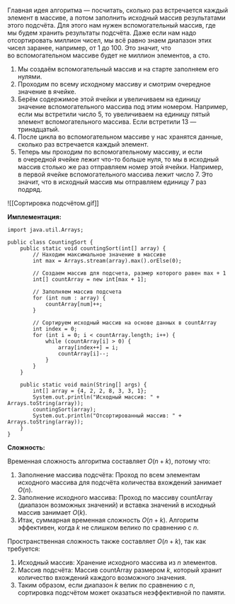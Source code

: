 Главная идея алгоритма — посчитать, сколько раз встречается каждый элемент в массиве, а потом заполнить исходный массив результатами этого подсчёта. Для этого нам нужен вспомогательный массив, где мы будем хранить результаты подсчёта. Даже если нам надо отсортировать миллион чисел, мы всё равно знаем диапазон этих чисел заранее, например, от 1 до 100. Это значит, что во вспомогательном массиве будет не миллион элементов, а сто.


1. Мы создаём вспомогательный массив и на старте заполняем его нулями.
2. Проходим по всему исходному массиву и смотрим очередное значение в ячейке.
3. Берём содержимое этой ячейки и увеличиваем на единицу значение вспомогательного массива под этим номером. Например, если мы встретили число 5, то увеличиваем на единицу пятый элемент вспомогательного массива. Если встретили 13 — тринадцатый.
4. После цикла во вспомогательном массиве у нас хранятся данные, сколько раз встречается каждый элемент.
5. Теперь мы проходим по вспомогательному массиву, и если в очередной ячейке лежит что-то больше нуля, то мы в исходный массив столько же раз отправляем номер этой ячейки. Например, в первой ячейке вспомогательного массива лежит число 7. Это значит, что в исходный массив мы отправляем единицу 7 раз подряд.


![[Сортировка подсчётом.gif]]


**Имплементация:**

```
import java.util.Arrays;

public class CountingSort {
    public static void countingSort(int[] array) {
        // Находим максимальное значение в массиве
        int max = Arrays.stream(array).max().orElse(0);
		
        // Создаем массив для подсчета, размер которого равен max + 1
        int[] countArray = new int[max + 1];
		
        // Заполняем массив подсчета
        for (int num : array) {
            countArray[num]++;
        }
		
        // Сортируем исходный массив на основе данных в countArray
        int index = 0;
        for (int i = 0; i < countArray.length; i++) {
            while (countArray[i] > 0) {
                array[index++] = i;
                countArray[i]--;
            }
        }
    }
	
    public static void main(String[] args) {
        int[] array = {4, 2, 2, 8, 3, 3, 1};
        System.out.println("Исходный массив: " + Arrays.toString(array));
        countingSort(array);
        System.out.println("Отсортированный массив: " + Arrays.toString(array));
    }
}
```


**Сложность:**

Временная сложность алгоритма составляет $O(n + k)$, потому что:
1. Заполнение массива подсчёта: Проход по всем элементам исходного массива для подсчёта количества вхождений занимает $O(n)$.
2. Заполнение исходного массива: Проход по массиву countArray (диапазон возможных значений) и вставка значений в исходный массив занимает $O(k)$.
3. Итак, суммарная временная сложность $O(n + k)$. Алгоритм эффективен, когда $k$ не слишком велико по сравнению с $n$.

Пространственная сложность также составляет $O(n + k)$, так как требуется:
1. Исходный массив: Хранение исходного массива из $n$ элементов.
2. Массив подсчёта: Массив countArray размером $k$, который хранит количество вхождений каждого возможного значения.
3. Таким образом, если диапазон $k$ велик по сравнению с $n$, сортировка подсчётом может оказаться неэффективной по памяти.